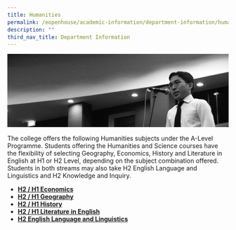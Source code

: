```yaml
---
title: Humanities
permalink: /eopenhouse/academic-information/department-information/humanities/
description: ""
third_nav_title: Department Information
---
```

![Diplomat](/images/diplomat.jpg)

The college offers the following Humanities subjects under the A-Level Programme. Students offering the Humanities and Science courses have the flexibility of selecting Geography, Economics, History and Literature in English at H1 or H2 Level, depending on the subject combination offered. Students in both streams may also take H2 English Language and Linguistics and H2 Knowledge and Inquiry.

  

*   **[H2 / H1 Economics](/eopenhouse/academic-information/department-information/humanities/economics)**
*   **[H2 / H1 Geography](/eopenhouse/academic-information/department-information/humanities/geography)**
*   **[H2 / H1 History](/eopenhouse/academic-information/department-information/humanities/history)**
*   **[H2 / H1 Literature in English](/eopenhouse/academic-information/department-information/humanities/literature-in-english)**
*   **[H2 English Language and Linguistics](/eopenhouse/academic-information/signature-programmes/english-language-and-linguistics)**
